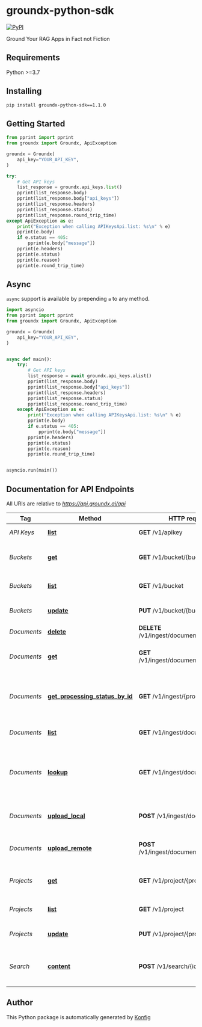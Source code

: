 # groundx-python-sdk

[![PyPI](https://img.shields.io/badge/PyPI-v1.1.0-blue)](https://pypi.org/project/groundx-python-sdk/1.1.0)

Ground Your RAG Apps in Fact not Fiction


## Requirements

Python >=3.7

## Installing

```sh
pip install groundx-python-sdk==1.1.0
```

## Getting Started

```python
from pprint import pprint
from groundx import Groundx, ApiException

groundx = Groundx(
    api_key="YOUR_API_KEY",
)

try:
    # Get API keys
    list_response = groundx.api_keys.list()
    pprint(list_response.body)
    pprint(list_response.body["api_keys"])
    pprint(list_response.headers)
    pprint(list_response.status)
    pprint(list_response.round_trip_time)
except ApiException as e:
    print("Exception when calling APIKeysApi.list: %s\n" % e)
    pprint(e.body)
    if e.status == 405:
        pprint(e.body["message"])
    pprint(e.headers)
    pprint(e.status)
    pprint(e.reason)
    pprint(e.round_trip_time)
```

## Async

`async` support is available by prepending `a` to any method.

```python
import asyncio
from pprint import pprint
from groundx import Groundx, ApiException

groundx = Groundx(
    api_key="YOUR_API_KEY",
)


async def main():
    try:
        # Get API keys
        list_response = await groundx.api_keys.alist()
        pprint(list_response.body)
        pprint(list_response.body["api_keys"])
        pprint(list_response.headers)
        pprint(list_response.status)
        pprint(list_response.round_trip_time)
    except ApiException as e:
        print("Exception when calling APIKeysApi.list: %s\n" % e)
        pprint(e.body)
        if e.status == 405:
            pprint(e.body["message"])
        pprint(e.headers)
        pprint(e.status)
        pprint(e.reason)
        pprint(e.round_trip_time)


asyncio.run(main())
```


## Documentation for API Endpoints

All URIs are relative to *https://api.groundx.ai/api*

Tag | Method | HTTP request | Description
------------ | ------------- | ------------- | -------------
*API Keys* | [**list**](docs/apis/tags/APIKeysApi.md#list) | **GET** /v1/apikey | Get API keys
*Buckets* | [**get**](docs/apis/tags/BucketsApi.md#get) | **GET** /v1/bucket/{bucketId} | Look up an existing bucket by its ID
*Buckets* | [**list**](docs/apis/tags/BucketsApi.md#list) | **GET** /v1/bucket | Look up existing buckets
*Buckets* | [**update**](docs/apis/tags/BucketsApi.md#update) | **PUT** /v1/bucket/{bucketId} | Update an existing bucket
*Documents* | [**delete**](docs/apis/tags/DocumentsApi.md#delete) | **DELETE** /v1/ingest/document/{documentId} | Delete a document
*Documents* | [**get**](docs/apis/tags/DocumentsApi.md#get) | **GET** /v1/ingest/document/{documentId} | Look up an existing document by its ID
*Documents* | [**get_processing_status_by_id**](docs/apis/tags/DocumentsApi.md#get_processing_status_by_id) | **GET** /v1/ingest/{processId} | Look up the processing status of documents for a given processId
*Documents* | [**list**](docs/apis/tags/DocumentsApi.md#list) | **GET** /v1/ingest/documents | Look up all existing documents
*Documents* | [**lookup**](docs/apis/tags/DocumentsApi.md#lookup) | **GET** /v1/ingest/documents/{id} | Look up existing documents by processId, bucketId, or projectId
*Documents* | [**upload_local**](docs/apis/tags/DocumentsApi.md#upload_local) | **POST** /v1/ingest/documents/local | Upload local documents to GroundX
*Documents* | [**upload_remote**](docs/apis/tags/DocumentsApi.md#upload_remote) | **POST** /v1/ingest/documents/remote | Upload hosted documents to GroundX
*Projects* | [**get**](docs/apis/tags/ProjectsApi.md#get) | **GET** /v1/project/{projectId} | Look up an existing project by its ID
*Projects* | [**list**](docs/apis/tags/ProjectsApi.md#list) | **GET** /v1/project | Look up existing projects
*Projects* | [**update**](docs/apis/tags/ProjectsApi.md#update) | **PUT** /v1/project/{projectId} | Update an existing project
*Search* | [**content**](docs/apis/tags/SearchApi.md#content) | **POST** /v1/search/{id} | Perform a search query of your content


## Author
This Python package is automatically generated by [Konfig](https://konfigthis.com)
